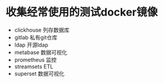 # 收集经常使用的测试docker镜像

* clickhouse 列存数据库
* gitlab 私有git仓库
* ldap 开源ldap
* metabase 数据可视化
* prometheus 监控
* streamsets ETL
* superset 数据可视化
